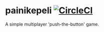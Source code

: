 # painikepeli [![CircleCI](https://circleci.com/gh/lauripalonen/painikepeli.svg?style=svg)](https://circleci.com/gh/lauripalonen/painikepeli)
A simple multiplayer 'push-the-button' game.
